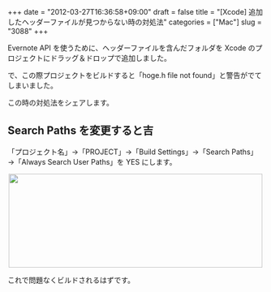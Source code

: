 +++
date = "2012-03-27T16:36:58+09:00"
draft = false
title = "[Xcode] 追加したヘッダーファイルが見つからない時の対処法"
categories = ["Mac"]
slug = "3088"
+++

Evernote API を使うために、ヘッダーファイルを含んだフォルダを Xcode のプロジェクトにドラッグ＆ドロップで追加しました。

で、この際プロジェクトをビルドすると「hoge.h file not found」と警告がでてしまいました。

この時の対処法をシェアします。

<h2>Search Paths を変更すると吉</h2>

「プロジェクト名」→「PROJECT」→「Build Settings」→「Search Paths」→「Always Search User Paths」を YES にします。

<img style="display:block; margin-left:auto; margin-right:auto;" src="/images/2012/03/3088_1.png" border="0" width="500" height="185" />

これで問題なくビルドされるはずです。
